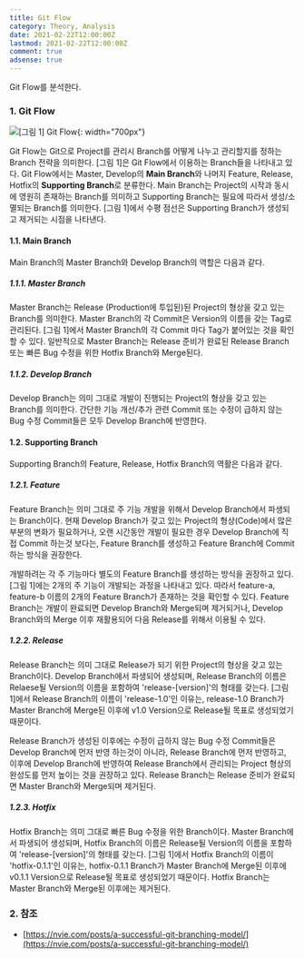 ```yaml
---
title: Git Flow
category: Theory, Analysis
date: 2021-02-22T12:00:00Z
lastmod: 2021-02-22T12:00:00Z
comment: true
adsense: true
---
```


Git Flow를 분석한다.

### 1. Git Flow

![[그림 1] Git Flow]({{site.baseurl}}/images/theory_analysis/Git_Flow/Git_Flow.PNG){: width="700px"}

Git Flow는 Git으로 Project를 관리시 Branch를 어떻게 나누고 관리할지를 정하는 Branch 전략을 의미한다. [그림 1]은 Git Flow에서 이용하는 Branch들을 나타내고 있다. Git Flow에서는 Master, Develop의 **Main Branch**와 나머지 Feature, Release, Hotfix의 **Supporting Branch**로 분류한다. Main Branch는 Project의 시작과 동시에 영원히 존재하는 Branch를 의미하고 Supporting Branch는 필요에 따라서 생성/소멸되는 Branch를 의미한다. [그림 1]에서 수평 점선은 Supporting Branch가 생성되고 제거되는 시점을 나타낸다.

#### 1.1. Main Branch

Main Branch의 Master Branch와 Develop Branch의 역할은 다음과 같다.

##### 1.1.1. Master Branch

Master Branch는 Release (Production에 투입된)된 Project의 형상을 갖고 있는 Branch를 의미한다. Master Branch의 각 Commit은 Version의 이름을 갖는 Tag로 관리된다. [그림 1]에서 Master Branch의 각 Commit 마다 Tag가 붙어있는 것을 확인할 수 있다. 일반적으로 Master Branch는 Release 준비가 완료된 Release Branch 또는 빠른 Bug 수정을 위한 Hotfix Branch와 Merge된다.

##### 1.1.2. Develop Branch

Develop Branch는 의미 그대로 개발이 진행되는 Project의 형상을 갖고 있는 Branch를 의미한다. 간단한 기능 개선/추가 관련 Commit 또는 수정이 급하지 않는 Bug 수정 Commit들은 모두 Develop Branch에 반영한다.

#### 1.2. Supporting Branch

Supporting Branch의 Feature, Release, Hotfix Branch의 역활은 다음과 같다.

##### 1.2.1. Feature

Feature Branch는 의미 그대로 주 기능 개발을 위해서 Develop Branch에서 파생되는 Branch이다. 현재 Develop Branch가 갖고 있는 Project의 형상(Code)에서 많은 부분의 변화가 필요하거나, 오랜 시간동안 개발이 필요한 경우 Develop Branch에 직접 Commit 하는것 보다는, Feature Branch를 생성하고 Feature Branch에 Commit 하는 방식을 권장한다.

개발하려는 각 주 기능마다 별도의 Feature Branch를 생성하는 방식을 권장하고 있다. [그림 1]에는 2개의 주 기능이 개발되는 과정을 나타내고 있다. 따라서 feature-a, feature-b 이름의 2개의 Feature Branch가 존재하는 것을 확인할 수 있다. Feature Branch는 개발이 완료되면 Develop Branch와 Merge되며 제거되거나, Develop Branch와의 Merge 이후 재활용되어 다음 Release를 위해서 이용될 수 있다.

##### 1.2.2. Release

Release Branch는 의미 그대로 Release가 되기 위한 Project의 형상을 갖고 있는 Branch이다. Develop Branch에서 파생되어 생성되며, Release Branch의 이름은 Relaese될 Version의 이름을 포함하여 'release-[version]'의 형태를 갖는다. [그림 1]에서 Release Branch의 이름이 'release-1.0'인 이유는, release-1.0 Branch가 Master Branch에 Merge된 이후에 v1.0 Version으로 Release될 목표로 생성되었기 때문이다.

Release Branch가 생성된 이후에는 수정이 급하지 않는 Bug 수정 Commit들은 Develop Branch에 먼저 반영 하는것이 아니라, Release Branch에 먼저 반영하고, 이후에 Develop Branch에 반영하여 Release Branch에서 관리되는 Project 형상의 완성도를 먼저 높이는 것을 권장하고 있다. Release Branch는 Release 준비가 완료되면 Master Branch와 Merge되며 제거된다.

##### 1.2.3. Hotfix

Hotfix Branch는 의미 그대로 빠른 Bug 수정을 위한 Branch이다. Master Branch에서 파생되어 생성되며, Hotfix Branch의 이름은 Release될 Version의 이름을 포함하여 'release-[version]'의 형태를 갖는다. [그림 1]에서 Hotfix Branch의 이름이 'hotfix-0.1.1'인 이유는, hotfix-0.1.1 Branch가 Master Branch에 Merge된 이후에 v0.1.1 Version으로 Release될 목표로 생성되었기 때문이다. Hotfix Branch는 Master Branch와 Merge된 이후에는 제거된다.

### 2. 참조

* [https://nvie.com/posts/a-successful-git-branching-model/](https://nvie.com/posts/a-successful-git-branching-model/)
